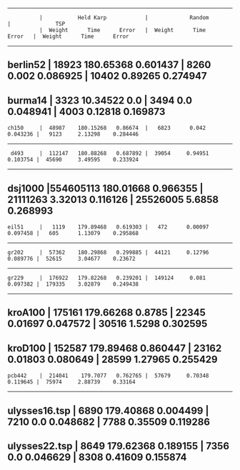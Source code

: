 ------------------------------------------------------------------------------------------------------------------
              |           Held Karp            |             Random             |              TSP               
              |  Weight      Time      Error   |  Weight      Time      Error   |  Weight      Time      Error   
------------------------------------------------------------------------------------------------------------------
   berlin52   |  18923    180.65368   0.601437 |   8260      0.002     0.086925 |  10402     0.89265    0.274947 
------------------------------------------------------------------------------------------------------------------
   burma14    |   3323     10.34522     0.0    |   3494       0.0      0.048941 |   4003     0.12818    0.169873 
------------------------------------------------------------------------------------------------------------------
    ch150     |  48987    180.15268   0.86674  |   6823      0.042     0.043236 |   9123     2.13298    0.284446 
------------------------------------------------------------------------------------------------------------------
     d493     |  112147   180.88268   0.687892 |  39054     0.94951    0.103754 |  45690     3.49595    0.233924 
------------------------------------------------------------------------------------------------------------------
   dsj1000    |554605113  180.01668   0.966355 | 21111263   3.32013    0.116126 | 25526005    5.6858    0.268993 
------------------------------------------------------------------------------------------------------------------
    eil51     |   1119    179.89468   0.619303 |   472      0.00097    0.097458 |   605      1.13079    0.295868 
------------------------------------------------------------------------------------------------------------------
    gr202     |  57362    180.29868   0.299885 |  44121     0.12796    0.089776 |  52615     3.04677    0.23672  
------------------------------------------------------------------------------------------------------------------
    gr229     |  176922   179.82268   0.239201 |  149124     0.081     0.097382 |  179335    3.02879    0.249438 
------------------------------------------------------------------------------------------------------------------
   kroA100    |  175161   179.66268    0.8785  |  22345     0.01697    0.047572 |  30516      1.5298    0.302595 
------------------------------------------------------------------------------------------------------------------
   kroD100    |  152587   179.89468   0.860447 |  23162     0.01803    0.080649 |  28599     1.27965    0.255429 
------------------------------------------------------------------------------------------------------------------
    pcb442    |  214041    179.7077   0.762765 |  57679     0.70348    0.119645 |  75974     2.88739    0.33164  
------------------------------------------------------------------------------------------------------------------
ulysses16.tsp |   6890    179.40868   0.004499 |   7210       0.0      0.048682 |   7788     0.35509    0.119286 
------------------------------------------------------------------------------------------------------------------
ulysses22.tsp |   8649    179.62368   0.189155 |   7356       0.0      0.046629 |   8308     0.41609    0.155874 
------------------------------------------------------------------------------------------------------------------
